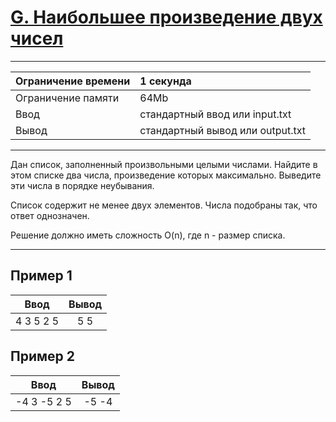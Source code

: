 # [G. Наибольшее произведение двух чисел](https://contest.yandex.ru/contest/27472/problems/G/)

---
| Ограничение времени  | 1 секунда  |
| :--- |:---|
| Ограничение памяти     | 64Mb |
| Ввод      | стандартный ввод или input.txt |
| Вывод | стандартный вывод или output.txt |
---

Дан список, заполненный произвольными целыми числами. Найдите в этом списке два числа, произведение которых максимально. Выведите эти числа в порядке неубывания.

Список содержит не менее двух элементов. Числа подобраны так, что ответ однозначен.

Решение должно иметь сложность O(n), где n - размер списка.

---
## Пример 1

| Ввод  | Вывод  |
| :---: | :---: |
| 4 3 5 2 5 | 5 5 |

## Пример 2

| Ввод  | Вывод  |
| :---: | :---: |
| -4 3 -5 2 5 | -5 -4 |
